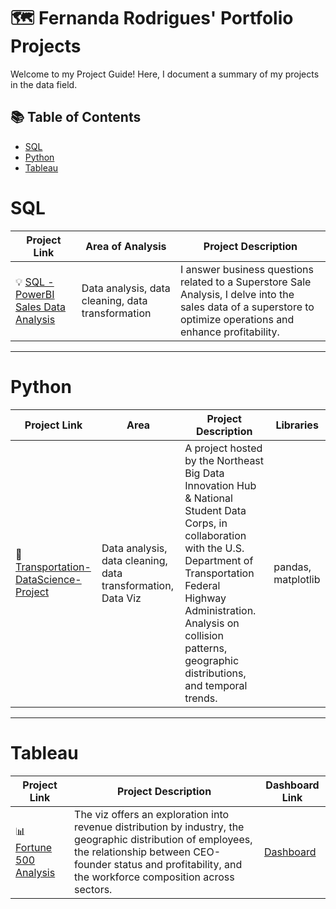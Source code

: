 # 🗺 Fernanda Rodrigues' Portfolio Projects

Welcome to my Project Guide! Here, I document a summary of my projects in the data field. 

## 📚 Table of Contents
- [SQL](#sql)
- [Python](#python)
- [Tableau](#tableau)

# SQL

| Project Link | Area of Analysis | Project Description |
|---|---|---|
| 💡 [SQL - PowerBI Sales Data Analysis](https://github.com/feer-rodriguess90/SQL-PowerBI-Sales-Data-Analysis-Portfolio-Project)| Data analysis, data cleaning, data transformation | I answer business questions related to a Superstore Sale Analysis,  I delve into the sales data of a superstore to optimize operations and enhance profitability. |

***

# Python
| Project Link | Area | Project Description | Libraries |    
|---|---|---|---|
| 🚗 [Transportation-DataScience-Project](https://github.com/feer-rodriguess90/Transportation-DataScience-Project) | Data analysis, data cleaning, data transformation, Data Viz | A project hosted by the Northeast Big Data Innovation Hub & National Student Data Corps, in collaboration with the U.S. Department of Transportation Federal Highway Administration. Analysis on collision patterns, geographic distributions, and temporal trends. |  pandas, matplotlib |  

***

# Tableau

| Project Link | Project Description | Dashboard Link |
|---|---|---|
| 📊 [Fortune 500 Analysis](https://github.com/feer-rodriguess90/Fortune-500-Data-Analysis-Project) | The viz offers an exploration into revenue distribution by industry, the geographic distribution of employees, the relationship between CEO-founder status and profitability, and the workforce composition across sectors. | [Dashboard](https://public.tableau.com/app/profile/fernanda.cunha/viz/Thetop500companiesbytotalrevenueintheUnitedStates/Painel1) |
